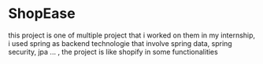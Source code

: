 # ShopEase
this project is one of multiple project that i worked on them in my internship, i used spring as backend technologie that involve spring data, spring security, jpa ... , the project is like shopify in some functionalities
